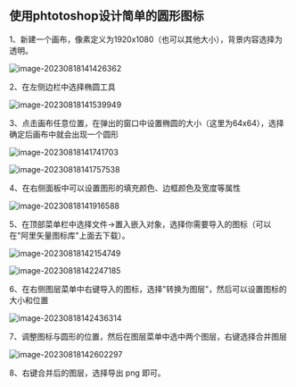 ## 使用phtotoshop设计简单的圆形图标

1、新建一个画布，像素定义为1920x1080（也可以其他大小），背景内容选择为透明。

![image-20230818141426362](C:\Users\72470\AppData\Roaming\Typora\typora-user-images\image-20230818141426362.png)

2、在左侧边栏中选择椭圆工具

![image-20230818141539949](C:\Users\72470\AppData\Roaming\Typora\typora-user-images\image-20230818141539949.png)

3、点击画布任意位置，在弹出的窗口中设置椭圆的大小（这里为64x64），选择确定后画布中就会出现一个圆形

![image-20230818141741703](C:\Users\72470\AppData\Roaming\Typora\typora-user-images\image-20230818141741703.png)

![image-20230818141757538](C:\Users\72470\AppData\Roaming\Typora\typora-user-images\image-20230818141757538.png)

4、在右侧面板中可以设置图形的填充颜色、边框颜色及宽度等属性

![image-20230818141916588](C:\Users\72470\AppData\Roaming\Typora\typora-user-images\image-20230818141916588.png)

5、在顶部菜单栏中选择文件->置入嵌入对象，选择你需要导入的图标（可以在"阿里矢量图标库"上面去下载）。

![image-20230818142154749](C:\Users\72470\AppData\Roaming\Typora\typora-user-images\image-20230818142154749.png)

![image-20230818142247185](C:\Users\72470\AppData\Roaming\Typora\typora-user-images\image-20230818142247185.png)

6、在右侧图层菜单中右键导入的图标，选择"转换为图层"，然后可以设置图标的大小和位置

![image-20230818142436314](C:\Users\72470\AppData\Roaming\Typora\typora-user-images\image-20230818142436314.png)

7、调整图标与圆形的位置，然后在图层菜单中选中两个图层，右键选择合并图层

![image-20230818142602297](C:\Users\72470\AppData\Roaming\Typora\typora-user-images\image-20230818142602297.png)

8、右键合并后的图层，选择导出 png 即可。